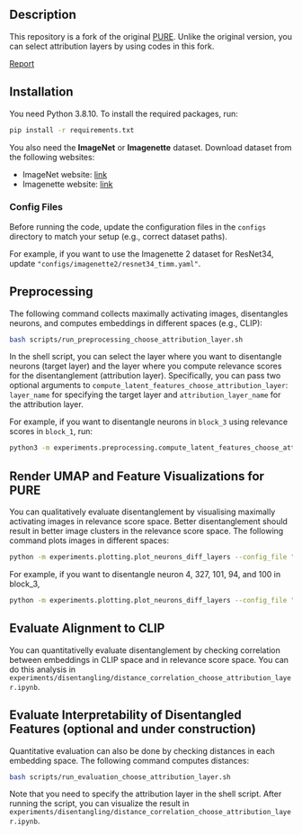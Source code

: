 ## Description

This repository is a fork of the original [PURE](https://github.com/maxdreyer/PURE). Unlike the original version, you can select attribution layers by using codes in this fork.

[Report](https://github.com/yotaKawashima/modified_PURE/blob/main/Kawashima_LabRotation_report.pdf)


## Installation

You need Python 3.8.10. To install the required packages, run:

```bash 
pip install -r requirements.txt
```

You also need the **ImageNet** or **Imagenette** dataset. Download dataset from the following websites: 
- ImageNet website: [link](https://image-net.org/download.php)
- Imagenette website: [link](https://github.com/fastai/imagenette)

### Config Files

Before running the code, update the configuration files in the `configs` directory to match your setup (e.g., correct dataset paths).

For example, if you want to use the Imagenette 2 dataset for ResNet34, update `"configs/imagenette2/resnet34_timm.yaml"`.

## Preprocessing

The following command collects maximally activating images, disentangles neurons, and computes embeddings in different spaces (e.g., CLIP):

```bash 
bash scripts/run_preprocessing_choose_attribution_layer.sh
```

In the shell script, you can select the layer where you want to disentangle neurons (target layer) and the layer where you compute relevance scores for the disentanglement (attribution layer). Specifically, you can pass two optional arguments to `compute_latent_features_choose_attribution_layer`: `layer_name` for specifying the target layer and `attribution_layer_name` for the attribution layer.

For example, if you want to disentangle neurons in `block_3` using relevance scores in `block_1`, run:

```bash 
python3 -m experiments.preprocessing.compute_latent_features_choose_attribution_layer --config_file "configs/imagenette2/resnet34_timm.yaml" --layer_name 'block_3' --attribution_layer_name 'block_1'
```

## Render UMAP and Feature Visualizations for PURE 

You can qualitatively evaluate disentanglement by visualising maximally activating images in relevance score space. Better disentanglement should result in better image clusters in the relevance score space. The following command plots images in different spaces:

```bash
python -m experiments.plotting.plot_neurons_diff_layers --config_file "config_file" --neurons $neurons --layer_name $target_layer
```

For example, if you want to disentangle neuron 4, 327, 101, 94, and 100 in block_3, 
```bash
python -m experiments.plotting.plot_neurons_diff_layers --config_file "configs/imagenette2/resnet34_timm.yaml" --neurons "4,327,101,94,100" --layer_name "block_3"
```

## Evaluate Alignment to CLIP

You can quantitativelly evaluate disentanglement by checking correlation between embeddings in CLIP space and in relevance score space. You can do this analysis in `experiments/disentangling/distance_correlation_choose_attribution_layer.ipynb`.

## Evaluate Interpretability of Disentangled Features (optional and under construction)

Quantitative evaluation can also be done by checking distances in each embedding space. The following command computes distances:

```bash
bash scripts/run_evaluation_choose_attribution_layer.sh
```

Note that you need to specify the attribution layer in the shell script. After running the script, you can visualize the result in `experiments/disentangling/distance_correlation_choose_attribution_layer.ipynb`.


